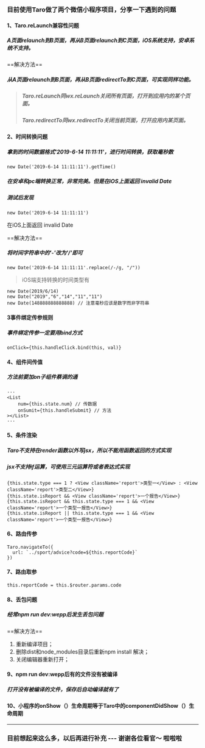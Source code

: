 ### 目前使用Taro做了两个微信小程序项目，分享一下遇到的问题
#### 1、Taro.reLaunch兼容性问题
##### A页面relaunch到B页面，再从B页面relaunch到C页面，iOS系统支持，安卓系统不支持。
==解决方法==
##### 从A页面relaunch到B页面，再从B页面redirectTo到C页面，可实现同样功能。
> ##### Taro.reLaunch同wx.reLaunch关闭所有页面，打开到应用内的某个页面。
> ##### Taro.redirectTo同wx.redirectTo关闭当前页面，打开应用内某页面。
#### 2、时间转换问题
##### 拿到的时间数据格式'2019-6-14 11:11:11'，进行时间转换，获取毫秒数

```
new Date('2019-6-14 11:11:11').getTime()
```
##### 在安卓和pc端转换正常，非常完美。但是在iOS上面返回 invalid Date
##### 测试后发现

```
new Date('2019-6-14 11:11:11')
```
在iOS上面返回  invalid Date

==解决方法==
##### 将时间字符串中的'-'改为'/'即可
```
new Date('2019-6-14 11:11:11'.replace(/-/g, "/"))
```
> iOS端支持转换的时间类型有

```
new Date(2019/6/14)
new Date("2019","6","14","11","11")
new Date(148888888888888) // 注意毫秒应该是数字而非字符串
```
#### 3事件绑定传参规则

##### 事件绑定传参一定要用bind方式
```
onClick={this.handleClick.bind(this, val)}
```
#### 4、组件间传值
##### 方法前要加on子组件蔡调的通

```
···
<List
    num={this.state.num} // 传数据
    onSumit={this.handleSubmit} // 方法
></List>
···
```
#### 5、条件渲染
##### Taro不支持在render函数以外写jsx，所以不能用函数返回的方式实现
##### jsx不支持if运算，可使用三元运算符或者表达式实现

```
{this.state.type === 1 ? <View className='report'>类型一</View> : <View className='report'>类型二</View>}
{this.state.isReport && <View className='report'>一个报告</View>}
{this.state.isReport && this.state.type === 1 && <View className='report'>一个类型一报告</View>}
{this.state.isReport || this.state.type === 1 && <View className='report'>一个类型一报告</View>}
```
#### 6、路由传参

```
Taro.navigateTo({
  url: `../sport/advice?code=${this.reportCode}`
})
```
#### 7、路由取参

```
this.reportCode = this.$router.params.code
```
#### 8、丢包问题
##### 经常npm run dev:wepp后发生丢包问题
==解决方法==
1. 重新编译项目；
2. 删除dist和node_modules目录后重新npm install 解决；
3. 关闭编辑器重新打开；

#### 9、npm run dev:wepp后有的文件没有被编译
##### 打开没有被编译的文件，保存后自动编译就有了

#### 10、小程序的onShow（）生命周期等于Taro中的componentDidShow（）生命周期

---

### 目前想起来这么多，以后再进行补充  ---    谢谢各位看官～ 啦啦啦
